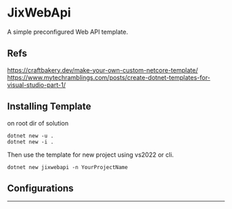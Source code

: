 # JixWebApi
A simple preconfigured Web API template.

## Refs
https://craftbakery.dev/make-your-own-custom-netcore-template/
https://www.mytechramblings.com/posts/create-dotnet-templates-for-visual-studio-part-1/

## Installing Template
on root dir of solution
```
dotnet new -u .
dotnet new -i .
```

Then use the template for new project using vs2022 or cli.
```
dotnet new jixwebapi -n YourProjectName
```

## Configurations
---
